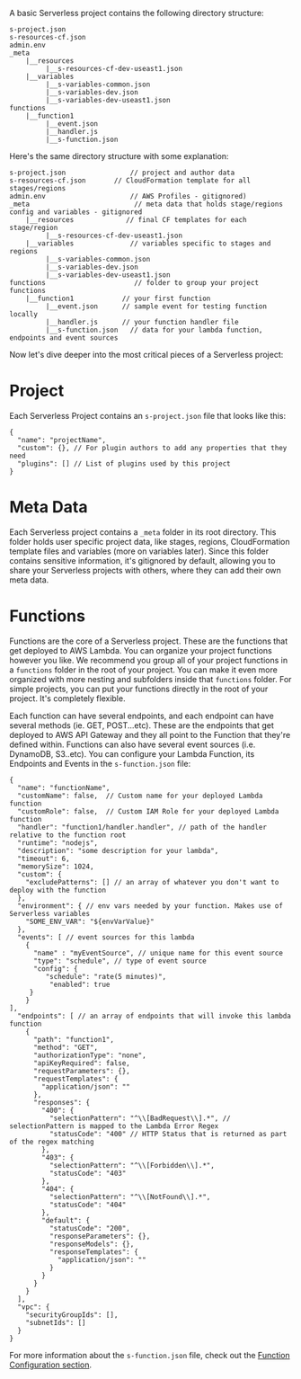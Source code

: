 A basic Serverless project contains the following directory structure:
```
s-project.json
s-resources-cf.json
admin.env
_meta
    |__resources
         |__s-resources-cf-dev-useast1.json
    |__variables
         |__s-variables-common.json
         |__s-variables-dev.json
         |__s-variables-dev-useast1.json
functions
    |__function1
         |__event.json
         |__handler.js
         |__s-function.json
```
Here's the same directory structure with some explanation:
```
s-project.json                // project and author data
s-resources-cf.json       // CloudFormation template for all stages/regions
admin.env                     // AWS Profiles - gitignored)
_meta                          // meta data that holds stage/regions config and variables - gitignored
    |__resources             // final CF templates for each stage/region
         |__s-resources-cf-dev-useast1.json
    |__variables              // variables specific to stages and regions
         |__s-variables-common.json
         |__s-variables-dev.json
         |__s-variables-dev-useast1.json
functions                      // folder to group your project functions
    |__function1            // your first function
         |__event.json      // sample event for testing function locally
         |__handler.js      // your function handler file
         |__s-function.json   // data for your lambda function, endpoints and event sources
```
Now let's dive deeper into the most critical pieces of a Serverless project:

# Project
Each Serverless Project contains an `s-project.json` file that looks like this:
```
{
  "name": "projectName",
  "custom": {}, // For plugin authors to add any properties that they need
  "plugins": [] // List of plugins used by this project
}
```
# Meta Data
Each Serverless project contains a `_meta` folder in its root directory. This folder holds user specific project data, like stages, regions, CloudFormation template files and variables (more on variables later). Since this folder contains sensitive information, it's gitignored by default, allowing you to share your Serverless projects with others, where they can add their own meta data.

# Functions
Functions are the core of a Serverless project. These are the functions that get deployed to AWS Lambda. You can organize your project functions however you like. We recommend you group all of your project functions in a `functions` folder in the root of your project. You can make it even more organized with more nesting and subfolders inside that `functions` folder. For simple projects, you can put your functions directly in the root of your project. It's completely flexible.

Each function can have several endpoints, and each endpoint can have several methods (ie. GET, POST...etc). These are the endpoints that get deployed to AWS API Gateway and they all point to the Function that they're defined within. Functions can also have several event sources (i.e. DynamoDB, S3..etc). You can configure your Lambda Function, its Endpoints and Events in the `s-function.json` file:

```
{
  "name": "functionName",
  "customName": false,  // Custom name for your deployed Lambda function
  "customRole": false,  // Custom IAM Role for your deployed Lambda function
  "handler": "function1/handler.handler", // path of the handler relative to the function root
  "runtime": "nodejs",
  "description": "some description for your lambda",
  "timeout": 6,
  "memorySize": 1024,
  "custom": {
    "excludePatterns": [] // an array of whatever you don't want to deploy with the function
  },
  "environment": { // env vars needed by your function. Makes use of Serverless variables
    "SOME_ENV_VAR": "${envVarValue}"
  },
  "events": [ // event sources for this lambda
    {
      "name" : "myEventSource", // unique name for this event source
      "type": "schedule", // type of event source
      "config": {
         "schedule": "rate(5 minutes)",
          "enabled": true
     }
    }
],
  "endpoints": [ // an array of endpoints that will invoke this lambda function
    {
      "path": "function1",
      "method": "GET",
      "authorizationType": "none",
      "apiKeyRequired": false,
      "requestParameters": {},
      "requestTemplates": {
        "application/json": ""
      },
      "responses": {
        "400": {
          "selectionPattern": "^\\[BadRequest\\].*", // selectionPattern is mapped to the Lambda Error Regex
          "statusCode": "400" // HTTP Status that is returned as part of the regex matching
        },
        "403": {
          "selectionPattern": "^\\[Forbidden\\].*",
          "statusCode": "403"
        },
        "404": {
          "selectionPattern": "^\\[NotFound\\].*",
          "statusCode": "404"
        },
        "default": {
          "statusCode": "200",
          "responseParameters": {},
          "responseModels": {},
          "responseTemplates": {
            "application/json": ""
          }
        }
      }
    }
  ],
  "vpc": {
    "securityGroupIds": [],
    "subnetIds": []
  }
}
```

For more information about the `s-function.json` file, check out the [Function Configuration section](/docs/function-configuration).